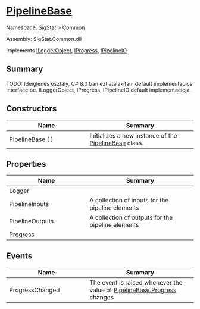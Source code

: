 # [PipelineBase](./PipelineBase.md)

Namespace: [SigStat]() > [Common](./README.md)

Assembly: SigStat.Common.dll

Implements [ILoggerObject](./ILoggerObject.md), [IProgress](./Helpers/IProgress.md), [IPipelineIO](./Pipeline/IPipelineIO.md)

## Summary
TODO: Ideiglenes osztaly, C# 8.0 ban ezt atalakitani default implementacios interface be.  ILoggerObject, IProgress, IPipelineIO default implementacioja.

## Constructors

| Name | Summary | 
| --- | --- | 
| PipelineBase (  )<div style="width: 200px">| Initializes a new instance of the [PipelineBase](https://github.com/hargitomi97/sigstat/blob/master/docs/md/SigStat/Common/PipelineBase.md) class.<div style="width: 200px">| <br>


## Properties

| Name | Summary | 
| --- | --- | 
| Logger<div style="width: 200px">| <div style="width: 200px">| <br>
| PipelineInputs<div style="width: 200px">| A collection of inputs for the pipeline elements<div style="width: 200px">| <br>
| PipelineOutputs<div style="width: 200px">| A collection of outputs for the pipeline elements<div style="width: 200px">| <br>
| Progress<div style="width: 200px">| <div style="width: 200px">| <br>


## Events

| Name | Summary | 
| --- | --- | 
| ProgressChanged<div style="width: 200px">| The event is raised whenever the value of [PipelineBase.Progress](https://github.com/hargitomi97/sigstat/blob/master/docs/md/SigStat/Common/PipelineBase.md) changes<div style="width: 200px">| <br>


